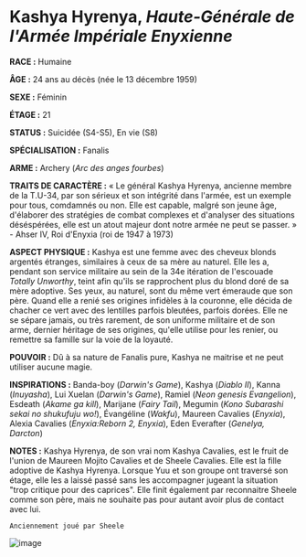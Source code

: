 # Kashya Hyrenya, *Haute-Générale de l'Armée Impériale Enyxienne*

**RACE :** Humaine

**ÂGE :** 24 ans au décès (née le 13 décembre 1959)

**SEXE :** Féminin

**ÉTAGE :** 21

**STATUS :** Suicidée (S4-S5), En vie (S8)

**SPÉCIALISATION :** Fanalis

**ARME :** Archery (*Arc des anges fourbes*)

**TRAITS DE CARACTÈRE :** « Le général Kashya Hyrenya, ancienne membre de la T.U-34, par son sérieux et son intégrité dans l'armée, est un exemple pour tous, comdamnés ou non. Elle est capable, malgré son jeune âge, d'élaborer des stratégies de combat complexes et d'analyser des situations déséspérées, elle est un atout majeur dont notre armée ne peut se passer. » - Ahser IV, Roi d'Enyxia (roi de 1947 à 1973)

**ASPECT PHYSIQUE :** Kashya est une femme avec des cheveux blonds argentés étranges, similaires à ceux de sa mère au naturel. Elle les a, pendant son service militaire au sein de la 34e itération de l'escouade *Totally Unworthy*, teint afin qu'ils se rapprochent plus du blond doré de sa mère adoptive. Ses yeux, au naturel, sont du même vert émeraude que son père. Quand elle a renié ses origines infidèles à la couronne, elle décida de chacher ce vert avec des lentilles parfois bleutées, parfois dorées. Elle ne se sépare jamais, ou très rarement, de son uniforme militaire et de son arme, dernier héritage de ses origines, qu'elle utilise pour les renier, ou remettre sa famille sur la voie de la loyauté.

**POUVOIR :** Dû à sa nature de Fanalis pure, Kashya ne maitrise et ne peut utiliser aucune magie.

**INSPIRATIONS :** Banda-boy (*Darwin's Game*), Kashya (*Diablo II*), Kanna (*Inuyasha*), Lui Xuelan (*Darwin's Game*), Ramiel (*Neon genesis Evangelion*), Esdeath (*Akame ga kill*), Marijane (*Fairy Tail*), Megumin (*Kono Subarashi sekai no shukufuju wo!*), Évangéline (*Wakfu*), Maureen Cavalies (*Enyxia*), Alexia Cavalies (*Enyxia:Reborn 2, Enyxia*), Eden Everafter (*Genelya, Darcton*)

**NOTES :** Kashya Hyrenya, de son vrai nom Kashya Cavalies, est le fruit de l'union de Maureen Mojito Cavalies et de Sheele Cavalies. Elle est la fille adoptive de Kashya Hyrenya. Lorsque Yuu et son groupe ont traversé son étage, elle les a laissé passé sans les accompagner jugeant la situation "trop critique pour des caprices". Elle finit également par reconnaitre Sheele comme son père, mais ne souhaite pas pour autant avoir plus de contact avec lui.

`Anciennement joué par Sheele`

![image](https://data.enyxia.fr/images/characters/kashya.png)
